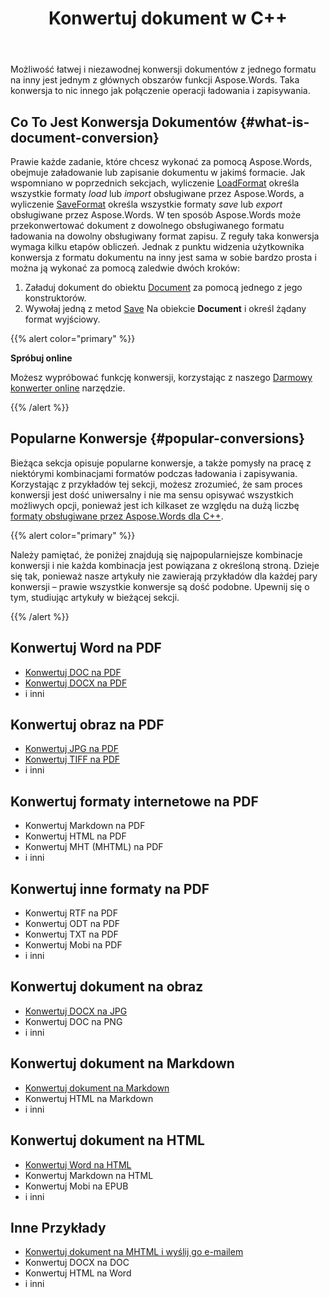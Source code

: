 ﻿---
title: Konwertuj dokument w C++
second_title: Aspose.Words dla C++
articleTitle: Konwertuj dokument
linktitle: Konwertuj dokument
type: docs
description: "Łatwo Konwertuj dokumenty z jednego formatu na inny za pomocą C++. Możesz pracować ze wszystkimi najpopularniejszymi formatami ,takimi jak Microsoft Word formaty, takie jak DOCX lub DOC, OpenDocument formaty, takie jak ODT lub OTT, formaty internetowe, takie jak HTML lub XHTML, formaty tekstowe, takie jak MarkDown lub TXT i inne."
keywords: "convert a document c++, convert documents from one format to another c++, convert to markdown c++, convert pdf to docx C++, convert docx to pdf C++, convert doc to pdf C++, convert a document Aspose for C++"
weight: 30
url: /pl/cpp/convert-a-document/
timestamp: 2024-09-25-11-08-55
---

Możliwość łatwej i niezawodnej konwersji dokumentów z jednego formatu na inny jest jednym z głównych obszarów funkcji Aspose.Words. Taka konwersja to nic innego jak połączenie operacji ładowania i zapisywania.

## Co To Jest Konwersja Dokumentów {#what-is-document-conversion}

Prawie każde zadanie, które chcesz wykonać za pomocą Aspose.Words, obejmuje załadowanie lub zapisanie dokumentu w jakimś formacie. Jak wspomniano w poprzednich sekcjach, wyliczenie [LoadFormat](https://reference.aspose.com/words/cpp/aspose.words/loadformat/) określa wszystkie formaty *load* lub *import* obsługiwane przez Aspose.Words, a wyliczenie [SaveFormat](https://reference.aspose.com/words/cpp/aspose.words/saveformat/) określa wszystkie formaty *save* lub *export* obsługiwane przez Aspose.Words. W ten sposób Aspose.Words może przekonwertować dokument z dowolnego obsługiwanego formatu ładowania na dowolny obsługiwany format zapisu. Z reguły taka konwersja wymaga kilku etapów obliczeń. Jednak z punktu widzenia użytkownika konwersja z formatu dokumentu na inny jest sama w sobie bardzo prosta i można ją wykonać za pomocą zaledwie dwóch kroków:

1. Załaduj dokument do obiektu [Document](https://reference.aspose.com/words/cpp/class/aspose.words.document) za pomocą jednego z jego konstruktorów.
1. Wywołaj jedną z metod [Save](https://reference.aspose.com/words/cpp/class/aspose.words.saving.save_output_parameters) Na obiekcie **Document** i określ żądany format wyjściowy.

{{% alert color="primary" %}}

**Spróbuj online**

Możesz wypróbować funkcję konwersji, korzystając z naszego [Darmowy konwerter online](https://products.aspose.app/words/conversion) narzędzie.

{{% /alert %}}

## Popularne Konwersje {#popular-conversions}

Bieżąca sekcja opisuje popularne konwersje, a także pomysły na pracę z niektórymi kombinacjami formatów podczas ładowania i zapisywania. Korzystając z przykładów tej sekcji, możesz zrozumieć, że sam proces konwersji jest dość uniwersalny i nie ma sensu opisywać wszystkich możliwych opcji, ponieważ jest ich kilkaset ze względu na dużą liczbę [formaty obsługiwane przez Aspose.Words dla C++](/words/cpp/supported-document-formats/).

{{% alert color="primary" %}}

Należy pamiętać, że poniżej znajdują się najpopularniejsze kombinacje konwersji i nie każda kombinacja jest powiązana z określoną stroną. Dzieje się tak, ponieważ nasze artykuły nie zawierają przykładów dla każdej pary konwersji – prawie wszystkie konwersje są dość podobne. Upewnij się o tym, studiując artykuły w bieżącej sekcji.

{{% /alert %}}

<div class="row">
	<div class="col-md-6">
		<h2>Konwertuj Word na PDF</h2>
			<ul>
				<li><a href="/words/cpp/convert-a-document-to-pdf/#converting-doc-or-docx-to-pdf">Konwertuj DOC na PDF</a></li>
				<li><a href="/words/cpp/convert-a-document-to-pdf/#converting-doc-or-docx-to-pdf">Konwertuj DOCX na PDF</a></li>
				<li>i inni</li>
			</ul>
		<h2>Konwertuj obraz na PDF</h2>
			<ul>
				<li><a href="/words/cpp/convert-a-document-to-pdf/#convert-an-image-to-pdf">Konwertuj JPG na PDF</a></li>
				<li><a href="/words/cpp/convert-a-document-to-pdf/#convert-an-image-to-pdf">Konwertuj TIFF na PDF</a></li>
				<li>i inni</li>
			</ul>
		<h2>Konwertuj formaty internetowe na PDF</h2>
			<ul>
				<li>Konwertuj Markdown na PDF</li>
				<li>Konwertuj HTML na PDF</li>
				<li>Konwertuj MHT (MHTML) na PDF</li>
				<li>i inni</li>
			</ul>
		<h2>Konwertuj inne formaty na PDF</h2>
			<ul>
				<li>Konwertuj RTF na PDF</li>
				<li>Konwertuj ODT na PDF</li>
				<li>Konwertuj TXT na PDF</li>
				<li>Konwertuj Mobi na PDF</li>
				<li>i inni</li>
			</ul>
	</div>
	<div class="col-md-6">
		<h2>Konwertuj dokument na obraz</h2>
			<ul>
				<li><a href="/words/cpp/convert-a-document-to-an-image/">Konwertuj DOCX na JPG</a></li>
				<li>Konwertuj DOC na PNG</li>
				<li>i inni</li>
			</ul>
		<h2>Konwertuj dokument na Markdown</h2>
			<ul>
				<li><a href="/words/cpp/convert-a-document-to-markdown/">Konwertuj dokument na Markdown</a></li>
				<li>Konwertuj HTML na Markdown</li>
				<li>i inni</li>
			</ul>
		<h2>Konwertuj dokument na HTML</h2>
			<ul>
				<li><a href="/words/cpp/convert-a-document-to-html-mhtml-or-epub/#convert-a-document">Konwertuj Word na HTML</a></li>
				<li>Konwertuj Markdown na HTML</li>
				<li>Konwertuj Mobi na EPUB</li>
				<li>i inni</li>
			</ul>
		<h2>Inne Przykłady</h2>
			<ul>
				<li><a href="/words/cpp/convert-a-document-to-mhtml-and-send-it-by-email/">Konwertuj dokument na MHTML i wyślij go e-mailem</a></li>
				<li>Konwertuj DOCX na DOC</li>
				<li>Konwertuj HTML na Word</li>
				<li>i inni</li>
			</ul>
	</div>
</div>
